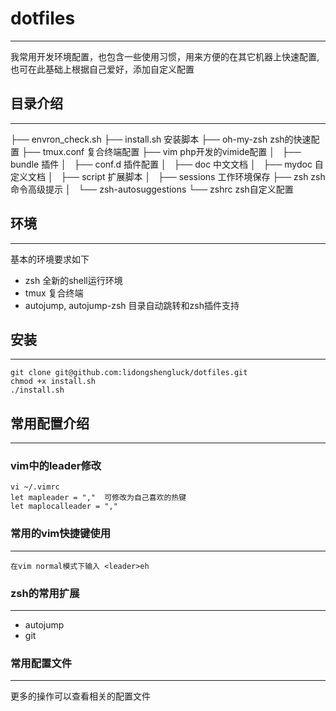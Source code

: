 # dotfiles
---
我常用开发环境配置，也包含一些使用习惯，用来方便的在其它机器上快速配置, 也可在此基础上根据自己爱好，添加自定义配置

## 目录介绍
---
├── envron_check.sh
├── install.sh 安装脚本
├── oh-my-zsh zsh的快速配置
├── tmux.conf 复合终端配置
├── vim php开发的vimide配置
│   ├── bundle 插件
│   ├── conf.d 插件配置
│   ├── doc 中文文档
│   ├── mydoc 自定义文档
│   ├── script 扩展脚本
│   ├── sessions 工作环境保存
├── zsh zsh命令高级提示
│   └── zsh-autosuggestions
└── zshrc zsh自定义配置

## 环境
---
基本的环境要求如下
* zsh 全新的shell运行环境
* tmux 复合终端
* autojump, autojump-zsh 目录自动跳转和zsh插件支持

## 安装
---
```
git clone git@github.com:lidongshengluck/dotfiles.git
chmod +x install.sh
./install.sh
```

## 常用配置介绍
---
### vim中的leader修改
```
vi ~/.vimrc
let mapleader = ","  可修改为自己喜欢的热键
let maplocalleader = ","
```

### 常用的vim快捷键使用
---
```
在vim normal模式下输入 <leader>eh
```

### zsh的常用扩展
---
* autojump
* git

### 常用配置文件
---
更多的操作可以查看相关的配置文件
